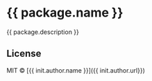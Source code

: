 # {{ package.name }}

{{ package.description }}

## License
MIT © [{{ init.author.name }}]({{ init.author.url}})
